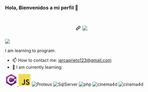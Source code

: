 ### Hola, Bienvenidos a mi perfil 👋


<h1 align="center" dir="auto"><a id="user-content--hi-there-" class="anchor" aria-hidden="true" href="#-hi-there-"><svg class="octicon octicon-link" viewBox="0 0 16 16" version="1.1" width="16" height="16" aria-hidden="true"><path fill-rule="evenodd" d="M7.775 3.275a.75.75 0 001.06 1.06l1.25-1.25a2 2 0 112.83 2.83l-2.5 2.5a2 2 0 01-2.83 0 .75.75 0 00-1.06 1.06 3.5 3.5 0 004.95 0l2.5-2.5a3.5 3.5 0 00-4.95-4.95l-1.25 1.25zm-4.69 9.64a2 2 0 010-2.83l2.5-2.5a2 2 0 012.83 0 .75.75 0 001.06-1.06 3.5 3.5 0 00-4.95 0l-2.5 2.5a3.5 3.5 0 004.95 4.95l1.25-1.25a.75.75 0 00-1.06-1.06l-1.25 1.25a2 2 0 01-2.83 0z"></path></svg></a>  <a target="_blank" rel="noopener noreferrer" href="https://camo.githubusercontent.com/e8e7b06ecf583bc040eb60e44eb5b8e0ecc5421320a92929ce21522dbc34c891/68747470733a2f2f6d656469612e67697068792e636f6d2f6d656469612f6876524a434c467a6361737252346961377a2f67697068792e676966"><img src="https://camo.githubusercontent.com/e8e7b06ecf583bc040eb60e44eb5b8e0ecc5421320a92929ce21522dbc34c891/68747470733a2f2f6d656469612e67697068792e636f6d2f6d656469612f6876524a434c467a6361737252346961377a2f67697068792e676966" width="35px" data-canonical-src="https://miro.medium.com/max/1000/0*qSD6Z697a5baxF8H.gif" style="max-width: 100%;"></a></h1>

<img src="https://miro.medium.com/max/1000/0*qSD6Z697a5baxF8H.gif" width="815" align="center" style="max-width: 100%;">

I am learning to program:


- 📫 How to contact me: jarcaprieto123@gmail.com
- 🌱 I am currently learning:
<!-- Aprendiendo a programar -->
  <a href="#" rel="nofollow"> <img src="https://raw.githubusercontent.com/devicons/devicon/master/icons/csharp/csharp-original.svg" alt="csharp" width="40" height="40" style="max-width: 100%;"> </a>
 <img src="https://raw.githubusercontent.com/devicons/devicon/master/icons/javascript/javascript-original.svg" alt="javascript" width="40" height="40" style="max-width: 100%;">  <img src="https://upload.wikimedia.org/wikipedia/en/5/5a/Proteus_Design_Suite_Atom_Logo.png" alt="Proteus" width="40" height="40" style="max-width: 100%;">
 <img src="https://www.tech-bi.com/wp-content/uploads/2021/06/ms-sql-server-logo.png" alt="SqlServer" width="40" height="40" style="max-width: 100%;">
 <img src="https://clipart.info/images/ccovers/1499794873php-logo-filled-png.png" alt="php" width="40" height="40" style="max-width: 100%;">
 <img src="https://1000marcas.net/wp-content/uploads/2021/02/Cinema-4D-Logo.png" alt="cinema4d" width="40" height="40" style="max-width: 100%;">
 <img src="https://pa1.narvii.com/6388/28395d390e6dd9985076daf4f172d68e8067792e_hq.gif" alt="cinema4d" width="40" height="40" style="max-width: 100%;">

